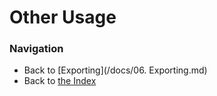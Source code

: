 # Other Usage


### Navigation

* Back to [Exporting](/docs/06. Exporting.md)
* Back to [the Index](/docs/README.md)
